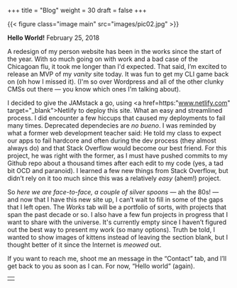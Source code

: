 +++
title = "Blog"
weight = 30
draft = false
+++

{{< figure class="image main" src="images/pic02.jpg" >}}

**Hello World!**
February 25, 2018

A redesign of my person website has been in the works since the start of the year. With so much going on with work and a bad case of the Chicagoan flu, it took me longer than I'd expected. That said, I’m excited to release an MVP of my _vanity_ site today. It was fun to get my CLI game back on (oh how I missed it). (I'm so over Wordpress and all of the other clunky CMSs out there — you know which ones I'm talking about).

I decided to give the JAMstack a go, using <a href=https:"www.netlify.com" target="_blank">Netlify</a> to deploy this site. What an easy and streamlined process. I did encounter a few hiccups that caused my deployments to fail many times. Deprecated dependecies are _no bueno_. I was reminded by what a former web development teacher said: He told my class to expect our apps to fail hardcore and often during the dev process (they almost always do) and that Stack Overflow would become our best friend. For this project, he was right with the former, as I must have pushed commits to my Github repo about a thousand times after each edit to my code (yes, a tad bit OCD and paranoid). I learned a few new things from Stack Overflow, but didn’t rely on it too much since this was a relatively _easy_ (ahem!) project.

So _here we are face-to-face, a couple of silver spoons_ — ah the 80s! — and now that I have this new site up, I can’t wait to fill in some of the gaps that I left open. The _Works_ tab will be a portfolio of sorts, with projects that span the past decade or so. I also have a few fun projects in progress that I want to share with the universe. It's currently empty since I haven’t figured out the best way to present my work (so many options). Truth be told, I wanted to show images of kittens instead of leaving the section blank, but I thought better of it since the Internet is _meowed_ out.

If you want to reach me, shoot me an message in the “Contact” tab, and I’ll get back to you as soon as I can.  For now, “Hello world” (again).

<table>
<tr><td class="icons"><a href="/#work"><i class="far fa-arrow-alt-circle-left fa-lg"></i></a><a href="/#contact"><i class="far fa-arrow-alt-circle-right fa-lg"></i></a></td></tr>
</table>

